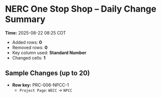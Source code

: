 # NERC One Stop Shop – Daily Change Summary
**Time:** 2025-08-22 08:25 CDT

- Added rows: **0**
- Removed rows: **0**
- Key column used: **Standard Number**
- Changed cells: **1**

## Sample Changes (up to 20)
- **Row key:** PRC-006-NPCC-1
    - `Project Page`: `WECC` → `NPCC`